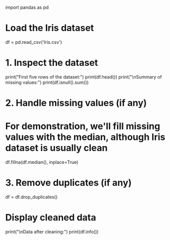

import pandas as pd

# Load the Iris dataset
df = pd.read_csv('Iris.csv')

# 1. Inspect the dataset
print("First five rows of the dataset:")
print(df.head())
print("\nSummary of missing values:")
print(df.isnull().sum())

# 2. Handle missing values (if any)
# For demonstration, we'll fill missing values with the median, although Iris dataset is usually clean
df.fillna(df.median(), inplace=True)

# 3. Remove duplicates (if any)
df = df.drop_duplicates()

# Display cleaned data
print("\nData after cleaning:")
print(df.info())
